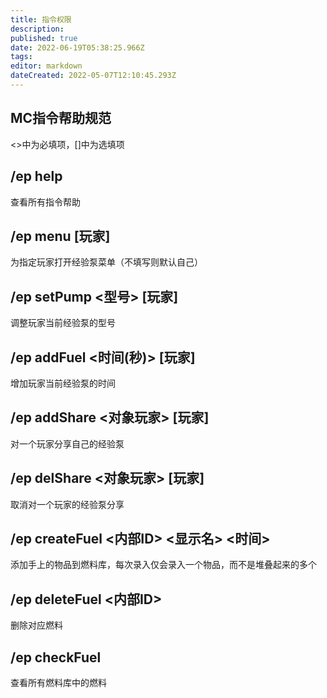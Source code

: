 ```yaml
---
title: 指令权限
description: 
published: true
date: 2022-06-19T05:38:25.966Z
tags: 
editor: markdown
dateCreated: 2022-05-07T12:10:45.293Z
---
```


## MC指令帮助规范
<>中为必填项，[]中为选填项
## /ep help 
查看所有指令帮助
## /ep menu [玩家] 
为指定玩家打开经验泵菜单（不填写则默认自己）
## /ep setPump <型号> [玩家] 
调整玩家当前经验泵的型号
## /ep addFuel <时间(秒)> [玩家] 
增加玩家当前经验泵的时间
## /ep addShare <对象玩家> [玩家] 
对一个玩家分享自己的经验泵
## /ep delShare <对象玩家> [玩家] 
取消对一个玩家的经验泵分享
## /ep createFuel <内部ID> <显示名> <时间>
添加手上的物品到燃料库，每次录入仅会录入一个物品，而不是堆叠起来的多个
## /ep deleteFuel <内部ID> 
删除对应燃料
## /ep checkFuel 
查看所有燃料库中的燃料